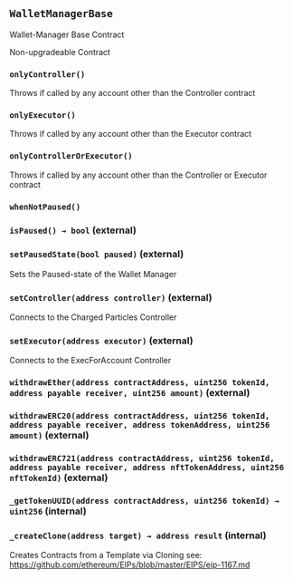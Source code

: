 ## `WalletManagerBase`

Wallet-Manager Base Contract


Non-upgradeable Contract

### `onlyController()`



Throws if called by any account other than the Controller contract

### `onlyExecutor()`



Throws if called by any account other than the Executor contract

### `onlyControllerOrExecutor()`



Throws if called by any account other than the Controller or Executor contract

### `whenNotPaused()`






### `isPaused() → bool` (external)





### `setPausedState(bool paused)` (external)



Sets the Paused-state of the Wallet Manager

### `setController(address controller)` (external)



Connects to the Charged Particles Controller

### `setExecutor(address executor)` (external)



Connects to the ExecForAccount Controller

### `withdrawEther(address contractAddress, uint256 tokenId, address payable receiver, uint256 amount)` (external)





### `withdrawERC20(address contractAddress, uint256 tokenId, address payable receiver, address tokenAddress, uint256 amount)` (external)





### `withdrawERC721(address contractAddress, uint256 tokenId, address payable receiver, address nftTokenAddress, uint256 nftTokenId)` (external)





### `_getTokenUUID(address contractAddress, uint256 tokenId) → uint256` (internal)





### `_createClone(address target) → address result` (internal)



Creates Contracts from a Template via Cloning
see: https://github.com/ethereum/EIPs/blob/master/EIPS/eip-1167.md


